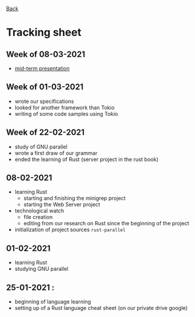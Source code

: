 [Back](README.md)

# Tracking sheet

## Week of 08-03-2021
- [mid-term presentation](soutenance-mi_parcours.pdf)

## Week of 01-03-2021
- wrote our specifications
- looked for another framework than Tokio
- writing of some code samples using Tokio

## Week of 22-02-2021
- study of GNU parallel
- wrote a first draw of our grammar
- ended the learning of Rust (server project in the rust book)

## 08-02-2021
- learning Rust
    - starting and finishing the minigrep project 
    - starting the Web Server project
- technological watch
    - file creation
    -  editing from our research on Rust since the beginning of the project
- initialization of project sources `rust-parallel`

## 01-02-2021
- learning Rust
- studying GNU parallel

## 25-01-2021 : 
- beginning of language learning
- setting up of a Rust language cheat sheet (on our private drive google)

